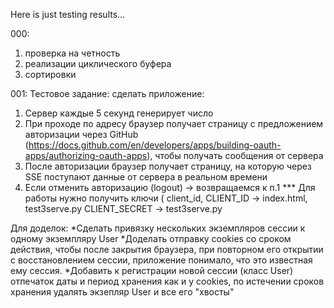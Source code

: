 Here is just testing results...

000:
1) проверка на четность
2) реализации циклического буфера
3) сортировки

001:
Тестовое задание: сделать приложение: 
1) Сервер каждые 5 секунд генерирует число 
2) При проходе по адресу браузер получает страницу с предложением авторизации через GitHub (https://docs.github.com/en/developers/apps/building-oauth-apps/authorizing-oauth-apps),
   чтобы получать сообщения от сервера 
3) После авторизации браузер получает страницу, на которую через SSE поступают данные от сервера в реальном времени 
4) Если отменить авторизацию (logout) -> возвращаемся к п.1 
*** Для работы нужно получить ключи ( client_id, CLIENT_ID -> index.html, test3serve.py 
                                      CLIENT_SECRET -> test3serve.py

Для доделок: 
*Сделать привязку нескольких экземпляров сессии к одному экземпляру User 
*Доделать отправку cookies со сроком действия, чтобы после закрытия браузера, при повторном его открытии с восстановлением сессии, приложение понимало, что это известная ему сессия. 
*Добавить к регистрации новой сессии (класс User) отпечаток даты и период хранения как и у cookies, по истечении сроков хранения удалять экзепляр User и все его "хвосты" 

